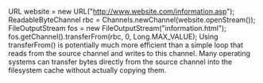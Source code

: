 URL website = new URL("http://www.website.com/information.asp");
ReadableByteChannel rbc = Channels.newChannel(website.openStream());
FileOutputStream fos = new FileOutputStream("information.html");
fos.getChannel().transferFrom(rbc, 0, Long.MAX_VALUE);
Using transferFrom() is potentially much more efficient than a simple loop that reads from the source channel and writes to this channel. Many operating systems can transfer bytes directly from the source channel into the filesystem cache without actually copying them.